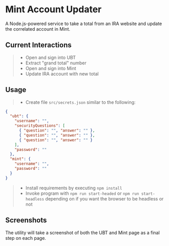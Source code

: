 # Mint Account Updater

A Node.js-powered service to take a total from an IRA website and update
the correlated account in Mint.

## Current Interactions

> - Open and sign into UBT
> - Extract "grand total" number
> - Open and sign into Mint
> - Update IRA account with new total

## Usage

> - Create file `src/secrets.json` similar to the following:

```json
{
  "ubt": {
    "username": "",
    "securityQuestions": [
      { "question": "", "answer": "" },
      { "question": "", "answer": "" },
      { "question": "", "answer": "" }
    ],
    "password": ""
  },
  "mint": {
    "username": "",
    "password": ""
  }
}
```

> - Install requirements by executing `npm install`
> - Invoke program with `npm run start-headed` or `npm run start-headless`
>   depending on if you want the browser to be headless or not

## Screenshots

The utility will take a screenshot of both the UBT and Mint page as a final
step on each page.
